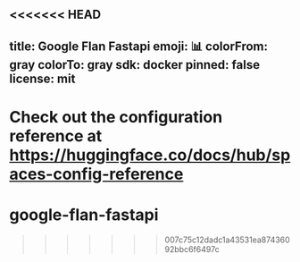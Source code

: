 <<<<<<< HEAD
---
title: Google Flan Fastapi
emoji: 📊
colorFrom: gray
colorTo: gray
sdk: docker
pinned: false
license: mit
---

Check out the configuration reference at https://huggingface.co/docs/hub/spaces-config-reference
=======
# google-flan-fastapi
>>>>>>> 007c75c12dadc1a43531ea87436092bbc6f6497c
